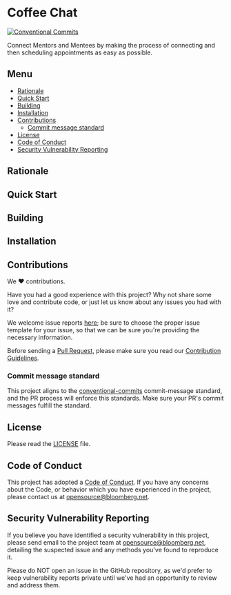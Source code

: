 # Coffee Chat  <!-- omit in toc -->

[![Conventional Commits](https://img.shields.io/badge/Conventional%20Commits-1.0.0-yellow.svg)](https://conventionalcommits.org)

Connect Mentors and Mentees by making the process of connecting and then
scheduling appointments as easy as possible.

## Menu  <!-- omit in toc -->

- [Rationale](#rationale)
- [Quick Start](#quick-start)
- [Building](#building)
- [Installation](#installation)
- [Contributions](#contributions)
  - [Commit message standard](#commit-message-standard)
- [License](#license)
- [Code of Conduct](#code-of-conduct)
- [Security Vulnerability Reporting](#security-vulnerability-reporting)

## Rationale

## Quick Start

## Building

## Installation

## Contributions

We :heart: contributions.

Have you had a good experience with this project? Why not share some
love and contribute code, or just let us know about any issues you had
with it?

We welcome issue reports [here](../../issues); be sure to choose the
proper issue template for your issue, so that we can be sure you're
providing the necessary information.

Before sending a [Pull Request](../../pulls), please make sure you
read our [Contribution
Guidelines](https://github.com/bloomberg/.github/blob/master/CONTRIBUTING.md).


### Commit message standard

This project aligns to the [conventional-commits](https://www.conventionalcommits.org/en/v1.0.0/) commit-message
standard, and the PR process will enforce this standards. Make sure
your PR's commit messages fulfill the standard.

## License

Please read the [LICENSE](LICENSE) file.

## Code of Conduct

This project has adopted a [Code of
Conduct](https://github.com/bloomberg/.github/blob/master/CODE_OF_CONDUCT.md).
If you have any concerns about the Code, or behavior which you have
experienced in the project, please contact us at
opensource@bloomberg.net.

## Security Vulnerability Reporting

If you believe you have identified a security vulnerability in this
project, please send email to the project team at
opensource@bloomberg.net, detailing the suspected issue and any
methods you've found to reproduce it.

Please do NOT open an issue in the GitHub repository, as we'd prefer
to keep vulnerability reports private until we've had an opportunity
to review and address them.
